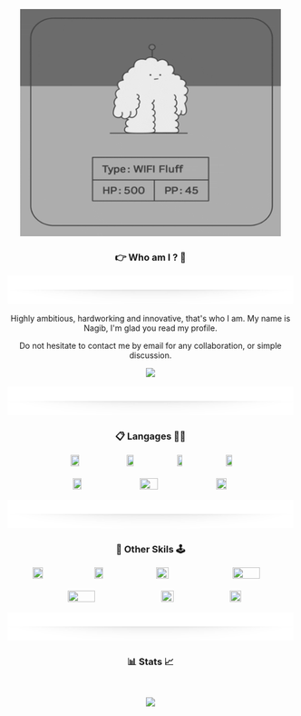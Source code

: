 <!-- Gif-->
<p align="center">
    <kbd>
        <img width="460" height="400" src="./img/hi.gif"/>
    </kbd>
</p>
<!-- Gif end-->

<!--#################################################################-->
<h3 align="center">👉 Who am I ? 🤏</h3>

<!-- Separator -->
<p align="center"><img width="960" height="50" src="./img/separator.png"/></p>
<!-- Separator end-->
<p align="center">
    Highly ambitious, hardworking and innovative, that's who I am. My name is Nagib, I'm glad you read my profile.
</p>

<p align="center">
    Do not hesitate to contact me by email for any collaboration, or simple 
    discussion.
</p>

<!-- Send email-->
<p align = "center">
    <a href="mailto:Nagib.Lakhdari.pro@gmail.com"><img width="20%" src="https://img.shields.io/badge/Contact%20Me-white?style=plastic&logo=gmail"/></a>
</p>
<!-- Send email end-->


<!-- Separator -->
<p align="center"><img width="960" height="50" src="./img/separator.png"/></p>
<!-- Separator end-->

<!--#################################################################-->
<h3 align="center">📋 Langages ✍🏼</h3>

<p align="center">
<!-- Html logo -->
    <img  width="17%" height="5%" src="https://img.shields.io/badge/HTML5-E34F26?style=for-the-badge&logo=html5&logoColor=white"/>ㅤ
<!-- Css logo -->
    <img  width="15%" height="5%" src="https://img.shields.io/badge/CSS3-1572B6?style=for-the-badge&logo=css3&logoColor=white"/>ㅤ
<!-- Golang logo -->
    <img  width="13%" height="5%" src="https://img.shields.io/badge/Go-00ADD8?style=for-the-badge&logo=go&logoColor=white"/>ㅤ
<!-- c++ logo -->
    <img  width="15%" height="1%" src="https://img.shields.io/badge/C%2B%2B-00599C?style=for-the-badge&logo=c%2B%2B&logoColor=white"/>
    <br>  <br>
<!-- Swift logo -->
    <img  width="17%" height="5%" src="https://img.shields.io/badge/Swift-FA7343?style=for-the-badge&logo=swift&logoColor=white"/> ㅤ
<!-- Js logo -->
    <img  width="25%" height="5%" src="https://img.shields.io/badge/JavaScript-323330?style=for-the-badge&logo=javascript&logoColor=F7DF1E"/>ㅤ
<!-- Python logo -->
    <img  width="19%" height="5%" src="https://img.shields.io/badge/Python-FFD43B?style=for-the-badge&logo=python&logoColor=blue"/>

</p>

<!--#################################################################-->

<!-- Separator -->
<p align="center"><img width="960" height="50" src="./img/separator.png"/></p>
<!-- Separator end-->

<h3 align="center">📯 Other Skils 🕹️</h3>

<p align="center">
<!-- Html logo -->
    <img  width="19%" height="5%" src="https://img.shields.io/badge/Cinema 4D-4f26e3?style=for-the-badge&logo=Cinema4d&logoColor=white"/>ㅤ
<!-- Css logo -->
    <img  width="17%" height="5%" src="https://img.shields.io/badge/Blender-cc8400?style=for-the-badge&logo=Blender&logoColor=white"/>ㅤ
<!-- Golang logo -->
    <img  width="21%" height="5%" src="https://img.shields.io/badge/Sony Vegas-336BFF?style=for-the-badge&logo=v&logoColor=white"/>ㅤ
<!-- c++ logo -->
    <img  width="31%" height="1%" src="https://img.shields.io/badge/Adobe%20After%20Effect-1E409B?style=for-the-badge&logo=adobe&logoColor=white"/>
    <br>  <br>
<!-- Swift logo -->
    <img  width="31%" height="5%" src="https://img.shields.io/badge/Adobe after effect-1E409B?style=for-the-badge&logo=Adobe%20photoshop&logoColor=white"/> ㅤ
<!-- Js logo -->
    <img  width="21%" height="5%" src="https://img.shields.io/badge/sketchbook-E68B1D?style=for-the-badge&logo=r&logoColor=white"/>ㅤ
<!-- Python logo -->
    <img  width="20%" height="5%" src="https://img.shields.io/badge/ProCreate-9F16AA?style=for-the-badge&logo=r&logoColor=white"/>

</p>

<!--#################################################################-->

<!-- Separator -->
<p align="center"><img width="960" height="50" src="./img/separator.png"/></p>
<!-- Separator end-->

<h3 align="center">📊 Stats 📈</h3>
<br>
<p align = "center">
  <img src="https://github-readme-streak-stats.herokuapp.com/?user=Naywvi&show_icons=true&locale=en&layout=compact&theme=dark&line_height=0&hide_border=true"/>
</p>